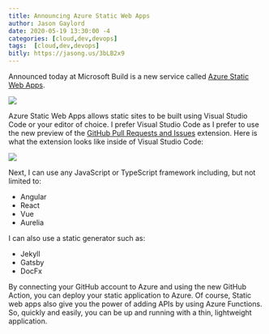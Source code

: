 ```yaml
---
title: Announcing Azure Static Web Apps
author: Jason Gaylord
date: 2020-05-19 13:30:00 -4
categories: [cloud,dev,devops]
tags:  [cloud,dev,devops]
bitly: https://jasong.us/3bLB2x9
---
```


Announced today at Microsoft Build is a new service called [Azure Static Web Apps](https://jasong.us/2X4WzeQ). 

![](https://cdn.jasongaylord.com/images/2020/05/19/azure-static-web-apps.png)

Azure Static Web Apps allows static sites to be built using Visual Studio Code or your editor of choice. I prefer Visual Studio Code as I prefer to use the new preview of the [GitHub Pull Requests and Issues](https://jasong.us/36fLFr1) extension. Here is what the extension looks like inside of Visual Studio Code:

![](https://cdn.jasongaylord.com/images/2020/05/19/github-pull-requests-demo.gif)

Next, I can use any JavaScript or TypeScript framework including, but not limited to:

- Angular
- React
- Vue
- Aurelia

I can also use a static generator such as:

- Jekyll
- Gatsby
- DocFx

By connecting your GitHub account to Azure and using the new GitHub Action, you can deploy your static application to Azure. Of course, Static web apps also give you the power of adding APIs by using Azure Functions. So, quickly and easily, you can be up and running with a thin, lightweight application.